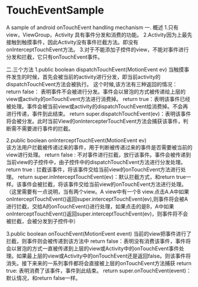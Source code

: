 # TouchEventSample
A sample of android onTouchEvent handling mechanism
一. 概述
1.只有view，ViewGroup，Activity 具有事件分发和消费的功能。
2.Activity因为上最先接触到触摸事件，因此Activity没有事件拦截方法。即没有onInterceptTouchEvent方法。
3.对于不能添加子控件的view，不能对事件进行分发和拦截，它只有onTouchEvent事件。
 
二.三个方法
1.public boolean dispatchTouchEvent(MotionEvent ev)
当触摸事件发生的时候，首先会被当前的activity进行分发，即当前activity的dispatchTouchEvent方法会被执行。
这个时候,该方法有三种返回的情况：
return false： 表明事件不会被进行分发。事件会以冒泡的方式被传递给上层的view或activity的onTouchEvent方法进行消费掉。
return true：表明该事件已经被处理。事件会被当前view或activity的dispatchTouchEvent给消费掉。不会再进行传递，事件到此结束。
return super.dispatchTouchEvent(ev)：表明该事件将会被分发。此时当前View的onIntercepterTouchEvent方法会捕获该事件，判断需不需要进行事件的拦截。

2.public boolean onInterceptTouchEvent(MotionEvent ev)     
该方法用户拦截被传递过来的事件，用于判断被传递过来的事件是否需要被当前的view进行处理。
return false : 不对事件进行拦截，放行该事件。事件会被传递到当前view的子控件中，由子控件中的dispatchTouchEvent方法进行分发处理。
return true : 拦截该事件，将该事件交给当前view的onTouchEvent方法进行处理。
return super.inInterceptTouchEvent(ev)：默认拦截方式，和return true一样。该事件会被拦截，将该事件交给当前view的onTouchEvent方法进行处理。（这里需要有一点说明，当有两个view。A view中有一个B view.点击A.A中如果onInterceptTouchEvent()返回super.interceptTouchEvent(ev),则事件将会被A进行拦截，交给A的onTouchEvent()进行处理，如果点击的是B，A中如果onInterceptTouchEvent()返回super.interceptTouchEvent(ev)，则事件将不会被拦截，会被分发到子控件中）
 
3.public boolean onTouchEvent(MotionEvent event)
当前的view把事件进行了拦截，则事件则会被传递到该方法中
return false：表明没有消费该事件，事件将会以冒泡的方式一直被传递到上层的view或Activity中的onTouchEvent事件处理。如果最上层的view或Activity中的onTouchEvent还是返回false。则该事件将消失。接下来来的一系列事件都将会直接被上层的onTouchEvent方法捕获
return true: 表明消费了该事件，事件到此结束。
return super.onTouchEvent(event)：默认情况，和return false一样。
